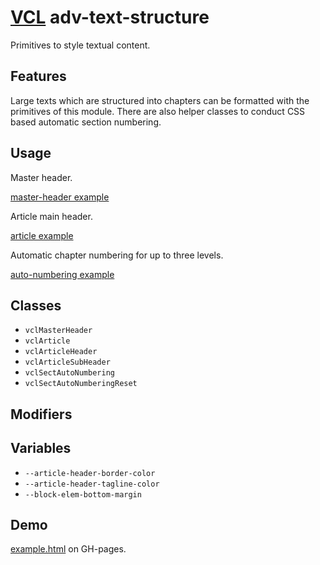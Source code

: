 # [VCL](https://github.com/vcl/doc) adv-text-structure

Primitives to style textual content.

## Features

Large texts which are structured into chapters can be formatted with the
primitives of this module.
There are also helper classes to conduct CSS based automatic section numbering.

## Usage

Master header.

[master-header example](/demo/example-master-header.html)

Article main header.

[article example](/demo/example-article.html)

Automatic chapter numbering for up to three levels.

[auto-numbering example](/demo/example-auto-numbering.html)

## Classes

- `vclMasterHeader`
- `vclArticle`
- `vclArticleHeader`
- `vclArticleSubHeader`
- `vclSectAutoNumbering`
- `vclSectAutoNumberingReset`

## Modifiers

## Variables

- `--article-header-border-color`
- `--article-header-tagline-color`
- `--block-elem-bottom-margin`

## Demo

[example.html](/demo/example.html) on GH-pages.
